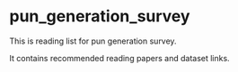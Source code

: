 # pun_generation_survey

This is reading list for pun generation survey.

It contains recommended reading papers and dataset links.
